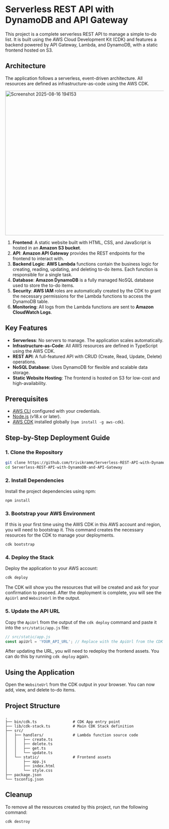 # Serverless REST API with DynamoDB and API Gateway

This project is a complete serverless REST API to manage a simple to-do list. It is built using the AWS Cloud Development Kit (CDK) and features a backend powered by API Gateway, Lambda, and DynamoDB, with a static frontend hosted on S3.

## Architecture

The application follows a serverless, event-driven architecture. All resources are defined as infrastructure-as-code using the AWS CDK.

<img width="1210" height="458" alt="Screenshot 2025-08-16 194153" src="https://github.com/user-attachments/assets/827e118d-eda7-43c3-baee-17e2dbda2f22" />



1.  **Frontend**: A static website built with HTML, CSS, and JavaScript is hosted in an **Amazon S3 bucket**.
2.  **API**: **Amazon API Gateway** provides the REST endpoints for the frontend to interact with.
3.  **Backend Logic**: **AWS Lambda** functions contain the business logic for creating, reading, updating, and deleting to-do items. Each function is responsible for a single task.
4.  **Database**: **Amazon DynamoDB** is a fully managed NoSQL database used to store the to-do items.
5.  **Security**: **AWS IAM** roles are automatically created by the CDK to grant the necessary permissions for the Lambda functions to access the DynamoDB table.
6.  **Monitoring**: All logs from the Lambda functions are sent to **Amazon CloudWatch Logs**.

## Key Features

*   **Serverless**: No servers to manage. The application scales automatically.
*   **Infrastructure-as-Code**: All AWS resources are defined in TypeScript using the AWS CDK.
*   **REST API**: A full-featured API with CRUD (Create, Read, Update, Delete) operations.
*   **NoSQL Database**: Uses DynamoDB for flexible and scalable data storage.
*   **Static Website Hosting**: The frontend is hosted on S3 for low-cost and high-availability.

## Prerequisites

*   [AWS CLI](https://aws.amazon.com/cli/) configured with your credentials.
*   [Node.js](https://nodejs.org/en/) (v18.x or later).
*   [AWS CDK](https://docs.aws.amazon.com/cdk/v2/guide/getting_started.html) installed globally (`npm install -g aws-cdk`).

## Step-by-Step Deployment Guide

### 1. Clone the Repository

```bash
git clone https://github.com/trivikramm/Serverless-REST-API-with-DynamoDB-and-API-Gateway.git
cd Serverless-REST-API-with-DynamoDB-and-API-Gateway
```

### 2. Install Dependencies

Install the project dependencies using npm:

```bash
npm install
```

### 3. Bootstrap your AWS Environment

If this is your first time using the AWS CDK in this AWS account and region, you will need to bootstrap it. This command creates the necessary resources for the CDK to manage your deployments.

```bash
cdk bootstrap
```

### 4. Deploy the Stack

Deploy the application to your AWS account:

```bash
cdk deploy
```

The CDK will show you the resources that will be created and ask for your confirmation to proceed. After the deployment is complete, you will see the `ApiUrl` and `WebsiteUrl` in the output.

### 5. Update the API URL

Copy the `ApiUrl` from the output of the `cdk deploy` command and paste it into the `src/static/app.js` file:

```javascript
// src/static/app.js
const apiUrl = 'YOUR_API_URL'; // Replace with the ApiUrl from the CDK output
```

After updating the URL, you will need to redeploy the frontend assets. You can do this by running `cdk deploy` again.

## Using the Application

Open the `WebsiteUrl` from the CDK output in your browser. You can now add, view, and delete to-do items.

## Project Structure

```
.
├── bin/cdk.ts                # CDK App entry point
├── lib/cdk-stack.ts          # Main CDK Stack definition
├── src/
│   ├── handlers/             # Lambda function source code
│   │   ├── create.ts
│   │   ├── delete.ts
│   │   ├── get.ts
│   │   └── update.ts
│   └── static/               # Frontend assets
│       ├── app.js
│       ├── index.html
│       └── style.css
├── package.json
└── tsconfig.json
```

## Cleanup

To remove all the resources created by this project, run the following command:

```bash
cdk destroy
```

